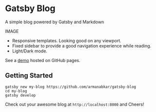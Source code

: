 # Gatsby Blog

A simple blog powered by Gatsby and Markdown

IMAGE

- Responsive templates. Looking good on any viewport.
- Fixed sidebar to provide a good navigation experience while reading.
- Light/Dark mode.

See a [demo](https://armanabkar.github.io/gatsby-blog/) hosted on GitHub pages.

## Getting Started

```
gatsby new my-blog https://github.com/armanabkar/gatsby-blog
cd my-blog
gatsby develop
```

Check out your awesome blog at `http://localhost:8000` and Cheers!

